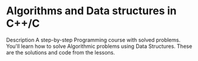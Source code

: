 # Algorithms and Data structures in C++/C
Description A step-by-step Programming course with solved problems. You'll learn how to solve Algorithmic problems using Data Structures. These are the solutions and code from the lessons.

